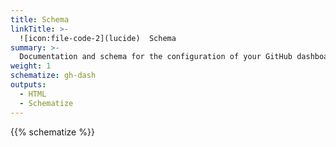 ```yaml
---
title: Schema
linkTitle: >-
  ![icon:file-code-2](lucide)  Schema
summary: >-
  Documentation and schema for the configuration of your GitHub dashboard.
weight: 1
schematize: gh-dash
outputs:
  - HTML
  - Schematize
---
```


{{% schematize %}}
